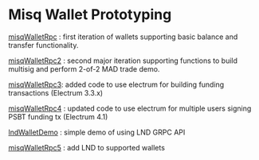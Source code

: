 # Misq Wallet Prototyping


[misqWalletRpc](https://github.com/jmacxx/misq_prj52_WIP/tree/master/misqWalletRpc) : first iteration of wallets supporting basic balance and transfer functionality.

[misqWalletRpc2](https://github.com/jmacxx/misq_prj52_WIP/tree/master/misqWalletRpc2) : second major iteration supporting functions to build multisig and perform 2-of-2 MAD trade demo.

[misqWalletRpc3](https://github.com/jmacxx/misq_prj52_WIP/tree/master/misqWalletRpc3): added code to use electrum for building funding transactions (Electrum 3.3.x)

[misqWalletRpc4](https://github.com/jmacxx/misq_prj52_WIP/tree/master/misqWalletRpc4) : updated code to use electrum for multiple users signing PSBT funding tx (Electrum 4.1)

[lndWalletDemo](https://github.com/jmacxx/misq_prj52_WIP/tree/master/lndWalletDemo) : simple demo of using LND GRPC API

[misqWalletRpc5](https://github.com/jmacxx/misq_prj52_WIP/tree/master/misqWalletRpc5) : add LND to supported wallets


